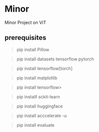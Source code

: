 # Minor #
Minor Project on ViT

## prerequisites ##

>pip install Pillow

>pip install datasets tensorflow pytorch

>pip install tensorflow[torch]

>pip install matplotlib

>pip install tensorflow>

>pip installl sckit-learn

>pip install huggingface

>pip install acccelerate -u

>pip install evaluate
